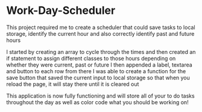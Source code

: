 # Work-Day-Scheduler

This project required me to create a scheduler that could save tasks to local storage, identify the current hour and also correctly identify past and future hours

I started by creating an array to cycle through the times and then created an if statement to assign different classes to those hours depending on whether they were current, past or future
I then appended a label, textarea and button to each row
from there I was able to create a function for the save button that saved the current input to local storage so that when you reload the page, it will stay there until it is cleared out

This application is now fully functioning and will store all of your to do tasks throughout the day as well as color code what you should be working on!
